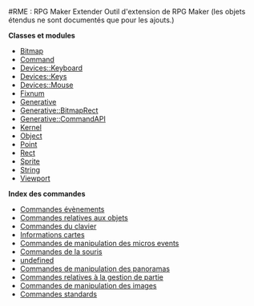 #RME : RPG Maker Extender
Outil d'extension de RPG Maker 
    (les objets étendus ne sont documentés que pour les ajouts.)

**Classes et modules**

*    [Bitmap](Bitmap.md)
*    [Command](Command.md)
*    [Devices::Keyboard](Devices__Keyboard.md)
*    [Devices::Keys](Devices__Keys.md)
*    [Devices::Mouse](Devices__Mouse.md)
*    [Fixnum](Fixnum.md)
*    [Generative](Generative.md)
*    [Generative::BitmapRect](Generative__BitmapRect.md)
*    [Generative::CommandAPI](Generative__CommandAPI.md)
*    [Kernel](Kernel.md)
*    [Object](Object.md)
*    [Point](Point.md)
*    [Rect](Rect.md)
*    [Sprite](Sprite.md)
*    [String](String.md)
*    [Viewport](Viewport.md)




**Index des commandes**

*    [Commandes évènements](command_event.md)
*    [Commandes relatives aux objets](command_items.md)
*    [Commandes du clavier](command_keyboard.md)
*    [Informations cartes](command_mapinfo.md)
*    [Commandes de manipulation des micros events](command_micro.md)
*    [Commandes de la souris](command_mouse.md)
*    [undefined](command_operand.md)
*    [Commandes de manipulation des panoramas](command_parallax.md)
*    [Commandes relatives à la gestion de partie](command_party.md)
*    [Commandes de manipulation des images](command_picture.md)
*    [Commandes standards](command_standard.md)
